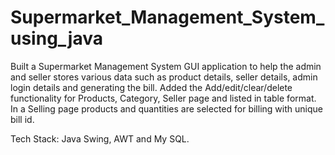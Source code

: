 # Supermarket_Management_System_using_java

Built a Supermarket Management System GUI application to help the admin and seller stores various data such as product details, seller details, admin login details and generating the bill. Added the Add/edit/clear/delete functionality for Products, Category, Seller page and listed in table format. In a Selling page products and quantities are selected for billing with unique bill id.

Tech Stack: Java Swing, AWT and My SQL.
